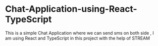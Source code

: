# Chat-Application-using-React-TypeScript
This is a simple Chat Application where we can send sms on both side , I am using React and TypeScript in this project with the help of STREAM
